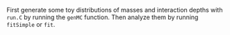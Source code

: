 First generate some toy distributions of masses and interaction depths with 
`run.C`
by running the `genMC` function.
Then analyze them by running `fitSimple` or `fit`.
